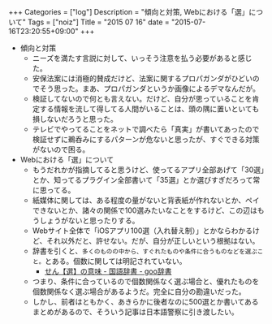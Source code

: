 +++
Categories = ["log"]
Description = "傾向と対策, Webにおける「選」について"
Tags = ["noiz"]
Title = "2015 07 16"
date = "2015-07-16T23:20:55+09:00"
+++

* 傾向と対策
	* ニーズを満たす言説に対して、いっそう注意を払う必要があると感じた。
	* 安保法案には消極的賛成だけど、法案に関するプロパガンダがひどいのでそう思った。まあ、プロパガンダというか画像によるデマなんだが。
	* 検証してないので何とも言えない。だけど、自分が思っていることを肯定する情報を流して得してる人間がいることは、頭の隅に置いといても損しないだろうと思った。
	* テレビでやってることをネットで調べたら「真実」が書いてあったので検証せずに鵜呑みにするパターンが危ないと思ったが、すぐできる対策がないので困る。
* Webにおける「選」について
	* もうだれかが指摘してると思うけど、使ってるアプリ全部あげて「30選」とか、知ってるプラグイン全部書いて「35選」とか選びすぎだろって常に思ってる。
	* 紙媒体に関しては、ある程度の量がないと背表紙が作れないとか、ペイできないとか、諸々の関係で100選みたいなことをするけど、この辺はもうしょうがないと思ったりする。
	* Webサイト全体で「iOSアプリ100選（入れ替え制）」とかならわかるけど、それ以外だと、許せない。だが、自分が正しいという根拠はない。
	* 辞書を引くと、`多くのものの中から、すぐれたものや条件に合うものなどを選ぶこと。`とある。個数に関しては明記されていない。
		* [せん【選】の意味 - 国語辞書 - goo辞書](http://dictionary.goo.ne.jp/leaf/jn2/125523/m0u/)
	* つまり、条件に合っているので個数関係なく選ぶ場合と、優れたものを個数関係なく選ぶ場合があるようだ。完全に自分の勘違いだった。
	* しかし、前者はともかく、あきらかに後者なのに500選とか書いてあるまとめがあるので、そういう記事は日本語警察に引き渡したい。